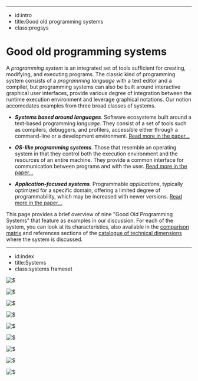 ----------------------------------------------------------------------------------------------------
- id:intro
- title:Good old programming systems
- class:progsys

# Good old programming systems

A _programming system_ is an integrated set of tools sufficient for creating, modifying, and executing programs.
The classic kind of programming system consists of a *programming language* with a text editor and a compiler, but 
programming systems can also be built around interactive graphical user interfaces, provide various degree of 
integration between the runtime execution environment and leverage graphical notations.
Our notion accomodates examples from three broad classes of systems.

- _<i class="fa fa-code"></i> **Systems based around languages**._
Software ecosystems built around a text-based programming _language_. They consist of a set of tools such as compilers, debuggers, and profilers, accessible either through a command-line or a development environment.
[Read more in the paper...](#footer=index,navigation;left=paper,toc;right=paper,l-type;top=paper,index)  

- _<i class="fa-brands fa-windows"></i> **OS-like programming systems**._
Those that resemble an operating system in that they control both the execution environment and the resources of an entire machine. They provide a common interface for communication between programs and with the user.
[Read more in the paper...](#footer=index,navigation;left=paper,toc;right=paper,o-type;top=paper,index)  

- _<i class="fa fa-mobile-screen-button"></i> **Application-focused systems**._
Programmable _applications_, typically optimized for a specific domain, offering a limited degree of programmability, which may be increased with newer versions.
[Read more in the paper...](#footer=index,navigation;left=paper,toc;right=paper,a-type;top=paper,index)  

This page provides a brief overview of nine "Good Old Programming Systems" that feature as examples
in our discussion. For each of the system, you can look at its characteristics, also available
in the [comparison matrix](#left=index,matrix-intro;big=index,matrix-body;footer=index,navigation) 
and references sections of the [catalogue of technical dimensions](#top=catalogue,index;left=catalogue,list;footer=index,navigation)
where the system is discussed.

----------------------------------------------------------------------------------------------------
- id:index
- title:Systems
- class:systems frameset

![$](systems/lisp-machines,summary)

![$](systems/smalltalk,summary)

![$](systems/unix,summary)

![$](systems/spreadsheets,summary)

![$](systems/web,summary)

![$](systems/hypercard,summary)

![$](systems/boxer,summary)

![$](systems/notebooks,summary)

![$](systems/haskell,summary)
